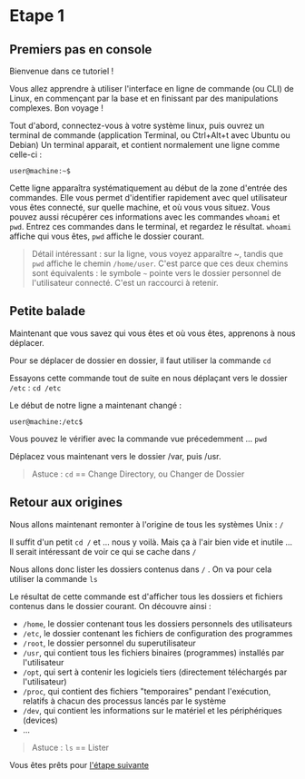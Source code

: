 # Etape 1

## Premiers pas en console

Bienvenue dans ce tutoriel ! 

Vous allez apprendre à utiliser l'interface en ligne de commande (ou CLI) de Linux, en commençant par la base et en finissant par des manipulations complexes. Bon voyage ! 

Tout d'abord, connectez-vous à votre système linux, puis ouvrez un terminal de commande (application Terminal, ou Ctrl+Alt+t avec Ubuntu ou Debian)
Un terminal apparait, et contient normalement une ligne comme celle-ci :

```shell
user@machine:~$
```

Cette ligne apparaîtra systématiquement au début de la zone d'entrée des commandes. Elle vous permet d'identifier rapidement avec quel utilisateur vous êtes connecté, sur quelle machine, et où vous vous situez.
Vous pouvez aussi récupérer ces informations avec les commandes `whoami` et `pwd`. Entrez ces commandes dans le terminal, et regardez le résultat.
`whoami` affiche qui vous êtes, `pwd` affiche le dossier courant. 

>Détail intéressant : sur la ligne, vous voyez apparaître ~, tandis que `pwd` affiche le chemin `/home/user`. C'est parce que ces deux chemins sont équivalents : le symbole `~` pointe vers le dossier personnel de l'utilisateur connecté. C'est un raccourci à retenir.

## Petite balade

Maintenant que vous savez qui vous êtes et où vous êtes, apprenons à nous déplacer.

Pour se déplacer de dossier en dossier, il faut utiliser la commande `cd`

Essayons cette commande tout de suite en nous déplaçant vers le dossier `/etc` : `cd /etc`

Le début de notre ligne a maintenant changé : 
```shell
user@machine:/etc$
```
Vous pouvez le vérifier avec la commande vue précedemment ... `pwd`

Déplacez vous maintenant vers le dossier /var, puis /usr. 

>Astuce : `cd` == Change Directory, ou Changer de Dossier

## Retour aux origines

Nous allons maintenant remonter à l'origine de tous les systèmes Unix : `/`

Il suffit d'un petit `cd /` et ... nous y voilà. Mais ça à l'air bien vide et inutile ... Il serait intéressant de voir ce qui se cache dans `/`

Nous allons donc lister les dossiers contenus dans `/` . On va pour cela utiliser la commande `ls`

Le résultat de cette commande est d'afficher tous les dossiers et fichiers contenus dans le dossier courant. On découvre ainsi : 
  * `/home`, le dossier contenant tous les dossiers personnels des utilisateurs
  * `/etc`, le dossier contenant les fichiers de configuration des programmes
  * `/root`, le dossier personnel du superutilisateur
  * `/usr`, qui contient tous les fichiers binaires (programmes) installés par l'utilisateur
  * `/opt`, qui sert à contenir les logiciels tiers (directement téléchargés par l'utilisateur)
  * `/proc`, qui contient des fichiers "temporaires" pendant l'exécution, relatifs à chacun des processus lancés par le système
  * `/dev`, qui contient les informations sur le matériel et les périphériques (devices)
  * ...

>Astuce : `ls` == Lister

Vous êtes prêts pour [l'étape suivante](https://github.com/ybarrot/admin-sys-linux/tree/main/step-2)

